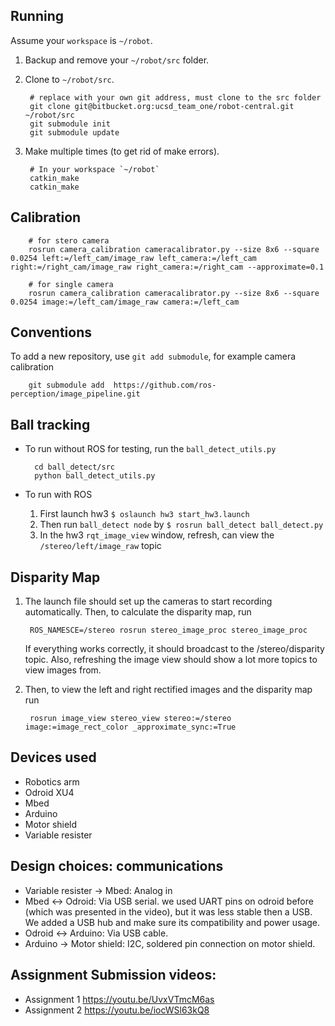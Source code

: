 ## Running
Assume your `workspace` is `~/robot`.

1. Backup and remove your `~/robot/src` folder.
2. Clone to `~/robot/src`.

        # replace with your own git address, must clone to the src folder
        git clone git@bitbucket.org:ucsd_team_one/robot-central.git ~/robot/src
        git submodule init
        git submodule update

3. Make multiple times (to get rid of make errors).

        # In your workspace `~/robot`
        catkin_make
        catkin_make

## Calibration

        # for stero camera
        rosrun camera_calibration cameracalibrator.py --size 8x6 --square 0.0254 left:=/left_cam/image_raw left_camera:=/left_cam right:=/right_cam/image_raw right_camera:=/right_cam --approximate=0.1

        # for single camera
        rosrun camera_calibration cameracalibrator.py --size 8x6 --square 0.0254 image:=/left_cam/image_raw camera:=/left_cam

## Conventions
To add a new repository, use `git add submodule`, for example camera calibration

        git submodule add  https://github.com/ros-perception/image_pipeline.git

## Ball tracking
* To run without ROS for testing, run the `ball_detect_utils.py`

        cd ball_detect/src
        python ball_detect_utils.py

* To run with ROS
    1. First launch hw3 `$ oslaunch hw3 start_hw3.launch`
    2. Then run `ball_detect node` by `$ rosrun ball_detect ball_detect.py`
    3. In the hw3 `rqt_image_view` window, refresh, can view the `/stereo/left/image_raw` topic

## Disparity Map
1. The launch file should set up the cameras to start recording automatically. Then, to calculate the disparity map, run

        ROS_NAMESCE=/stereo rosrun stereo_image_proc stereo_image_proc

    If everything works correctly, it should broadcast to the /stereo/disparity topic. Also, refreshing the image view should show a lot more topics to view images from.

2. Then, to view the left and right rectified images and the disparity map run

        rosrun image_view stereo_view stereo:=/stereo image:=image_rect_color _approximate_sync:=True

## Devices used
* Robotics arm
* Odroid XU4
* Mbed
* Arduino
* Motor shield
* Variable resister

## Design choices: communications
* Variable resister -> Mbed: Analog in
* Mbed <-> Odroid: Via USB serial.  we used UART pins on odroid before (which was presented in the video), but it was less stable then a USB. We added a USB hub and make sure its compatibility and power usage.
* Odroid <-> Arduino: Via USB cable.
* Arduino -> Motor shield: I2C, soldered pin connection on motor shield.

## Assignment Submission videos:
* Assignment 1 https://youtu.be/UvxVTmcM6as
* Assignment 2 https://youtu.be/iocWSl63kQ8